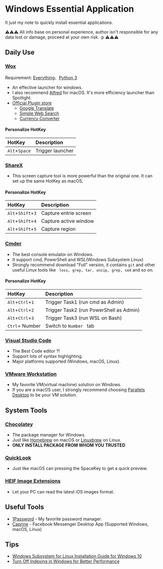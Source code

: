 # Windows Essential Application

It just my note to quickly install essential applications.

⚠️⚠️⚠️ All info base on personal experience, author isn't responsible for any data lost or damage, proceed at your own risk. :p ⚠️⚠️⚠️

## Daily Use

### [Wox](http://www.wox.one/)

Requirement: [Everything](https://www.voidtools.com/downloads/)、[Python 3](https://www.python.org/downloads/)

* An effective launcher for windows.
* I also recommend  [Alfred](https://www.alfredapp.com/) for macOS. It's more efficiency launcher than Spotlight.
* [Official Plugin store](http://www.wox.one/plugin)
	* [Google Translate](http://www.wox.one/plugin/60)
	* [Simple Web Search](http://www.wox.one/plugin/112)
	* [Currency Converter](http://www.wox.one/plugin/46)

#### Personalize HotKey

| HotKey        | Description                |
| :------------ | :------------------------- |
| `Alt`+`Space`     |  Trigger launcher          |
	


### [ShareX](https://getsharex.com/)

* This screen capture tool is more powerful than the original one. It can set up the same HotKey as macOS.

#### Personalize HotKey

| HotKey        | Description                |
| :------------ | :------------------------- |
| `Alt`+`Shift`+`3`   |  Capture entrie screen     |
| `Alt`+`Shift`+`4`   |  Capture active window     |
| `Alt`+`Shift`+`5`   |  Capture region            |

### [Cmder](https://cmder.net/)

* The best console emulator on Windows.
* It support cmd, PowerShell and WSL(Windows Subsystem Linux) 
* Strongly recommend download "Full" version, it contains `git` and other useful Linux tools like ` less, grep, tar, unzip, grep, sed` and so on. 

#### Personalize HotKey

| HotKey        | Description                |
| :------------ | :------------------------- |
| `Alt`+`Ctrl`+`1`   |  Trigger Task1 (run cmd as Admin)            |
| `Alt`+`Ctrl`+`2`   |  Trigger Task2 (run PowerShell as Admin)     |
| `Alt`+`Ctrl`+`3`   |  Trigger Task3 (run WSL on Bash)             |
| `Ctrl`+ Number     |  Switch to `Number ` tab                     |

### [Visual Studio Code](https://code.visualstudio.com/)

* The Best Code editor ?!
* Support lots of syntax highlighting.
* Major platforms supported (Windows, macOS, Linux).


### [VMware Workstation](https://www.vmware.com/tw/products/workstation-pro/workstation-pro-evaluation.html)

* My favorite VM(virtual machine) solution on Windows.
* If you are a macOS user, I strongly recommend choosing [Parallels Desktop](https://www.parallels.com/hk/products/desktop/) to be your VM solution.


## System Tools

### [Chocolatey](https://chocolatey.org/)

* The package manager for Windows.	
* Just like [Homebrew](https://docs.brew.sh/Installation) on macOS or [Linuxbrew](http://linuxbrew.sh/) on Linux.
* **ONLY INSTALL PACKAGE FROM WHOM YOU TRUSTED**


### [QuickLook](https://www.microsoft.com/en-us/p/quicklook/9nv4bs3l1h4s)

* Just like macOS can pressing the SpaceKey to get a quick preview.


### [HEIF Image Extensions](https://www.microsoft.com/en-us/p/heif-Image-Extensions/9pmmsr1cgpwg)

* Let your PC can read the latest iOS images format.


## Useful Tools

* [1Password](https://1password.com/zh-tw/) - My favorite password manager.
* [Caprine](https://github.com/sindresorhus/caprine) - Facebook Messenger Desktop App (Supported Windows, macOS, Linux)


## Tips

* [Windows Subsystem for Linux Installation Guide for Windows 10](https://docs.microsoft.com/zh-tw/windows/wsl/install-win10)
* [Turn Off Indexing in Windows for Better Performance](https://www.online-tech-tips.com/computer-tips/simple-ways-to-increase-your-computers-performace-turn-off-indexing-on-your-local-drives/)



